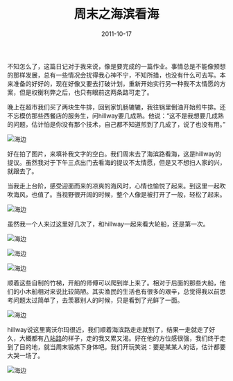 ﻿---
title: "周末之海滨看海"
date: 2011-10-17
categories: 
  - "essay"
tags: 
  - "周末"
  - "日记"
  - "海边"
  - "轮船"
---

不知怎么了，这篇日记对于我来说，像是要完成的一篇作业。事情总是不能像预想的那样发展，总有一些情况会扰得我心神不宁，不知所措，也没有什么可去写。本来准备的好好的，现在好像又要去打破计划，重新开始实行另一种我不太情愿的方案，但是权衡利弊之后，也只有眼前这两条路可走了。

晚上在超市我们买了两块生牛排，回到家饥肠辘辘，我往锅里倒油开始煎牛排。还不忘模仿那些西餐店的服务生，问hillway要几成熟。他说：“这不是我想要几成熟的问题，估计怕是你没有那个技术，自己都不知道煎到了几成了，说了也没有用。”

![海边](/images/6249268041_4dcc8047b9_z.jpg)

好在拍了图片，来填补我文字的空白。我们周末去了海滨路看海，这是hillway的提议。虽然我对于下午三点出门去看海的提议不太情愿，但是又不想扫人家的兴，就跟去了。

当我走上台阶，感受迎面而来的凉爽的海风时，心情也愉悦了起来。到这里一起吹吹海风，也值了。当视野很开阔的时候，整个人像是被打开了一般，轻松了起来。

![海边](/images/6249796958_991b8e7ba4_z.jpg)

虽然我一个人来过这里好几次了，和hillway一起来看大轮船，还是第一次。

![海边](/images/6249269129_bd9434725b_z.jpg)

![海边](/images/6249797534_7d92a498db_z.jpg)

![海边](/images/6249267429_8dba284831_z.jpg)

顺着这些自制的竹梯，开船的师傅可以爬到岸上来了。相对于后面的那些大船，他们的小木船相对来说比较简陋。其实渔民的生活也有很多的艰辛，总觉得我以前思考问题太过简单了，去羡慕别人的时候，只是看到了光鲜了一面。

![海边](/images/6249796012_50dabd2c0b_z.jpg)

hillway说这里离沃尔玛很近，我们顺着海滨路走走就到了，结果一走就走了好久，大概都有[八站路](http://www.jfsay.com/archives/402.html "八站路")的样子，走的我又累又渴。好在他的方位感很强，我们终于走到了目的地，就当周末锻炼下身体吧。我们开玩笑说：要是某某人的话，估计都要大哭一场了。

![海边](/images/6249798150_233c805143_z.jpg)
